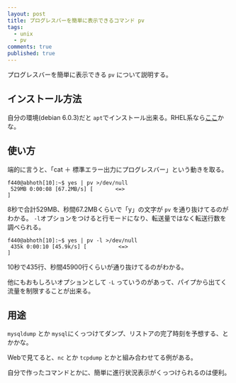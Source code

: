 ```yaml
---
layout: post
title: プログレスバーを簡単に表示できるコマンド pv
tags:
  - unix
  - pv
comments: true
published: true
---
```

プログレスバーを簡単に表示できる `pv` について説明する。

<!-- more -->

## インストール方法

自分の環境(debian 6.0.3)だと `apt`でインストール出来る。RHEL系なら[ここ](http://pkgs.repoforge.org/pv/)かな。

## 使い方

端的に言うと、「cat ＋ 標準エラー出力にプログレスバー」という動きを取る。

    
    f440@abhoth[10]:~$ yes | pv >/dev/null
     529MB 0:00:08 [67.2MB/s] [       <=>                                         ]
    

8秒で合計529MB、秒間67.2MBくらいで「y」の文字が `pv` を通り抜けてるのがわかる。 `-l`オプションをつけると行モードになり、転送量ではなく転送行数を調べられる。

    
    f440@abhoth[10]:~$ yes | pv -l >/dev/null
     435k 0:00:10 [45.9k/s] [          <=>                                        ]
    

10秒で435行、秒間45900行くらいが通り抜けてるのがわかる。

他にもおもしろいオプションとして `-L` っていうのがあって、パイプから出てく流量を制限することが出来る。

## 用途

`mysqldump` とか `mysql`にくっつけてダンプ、リストアの完了時刻を予想する、とかかな。

Webで見てると、`nc` とか `tcpdump` とかと組み合わせてる例がある。

自分で作ったコマンドとかに、簡単に進行状況表示がくっつけられるのは便利。

